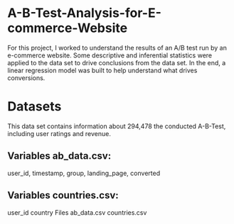 # A-B-Test-Analysis-for-E-commerce-Website

For this project, I worked to understand the results of an A/B test run by an e-commerce website. Some descriptive and inferential statistics were applied to the data set to drive conclusions from the data set. In the end, a linear regression model was built to help understand what drives conversions. 

# Datasets
This data set contains information about 294,478 the conducted A-B-Test, including user ratings and revenue.

## Variables ab_data.csv:
user_id,
timestamp,
group,
landing_page,
converted

## Variables countries.csv:
user_id
country
Files
ab_data.csv
countries.csv
